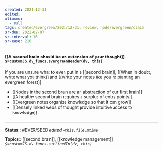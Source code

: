 ```yaml
---
created: 2021-12-31 
edited: 
aliases:
  - null
tags: created/evergreen/2021/12/31, review, node/evergreen/claim
sr-due: 2022-02-07
sr-interval: 16
sr-ease: 210
---
```


#### [[A second brain should be an extension of your thought]] `$=customJS.dv_funcs.evergreenHeader(dv, this)`

If you are unsure what to even put in a [[second brain]], 
[[When in doubt, write what you think]] and [[Write your notes like you're planting an evergreen forest]]

- [[Nodes in the second brain are an abstraction of our first brain]]
- [[A healthy second brain requires a surplus of entry points]]
- [[Evergreen notes organize knowledge so that it can grow]]
- [[Densely linked webs of thought provide intuitive access to knowledge]] 

### <hr class="footnote"/>

**Status**:: #EVER/SEED 
*edited `=this.file.mtime`*

**Topics**:: [[second brain]], [[knowledge management]] 
*`$=customJS.dv_funcs.outlinedIn(dv, this)`*
